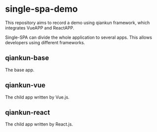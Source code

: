 
# single-spa-demo

This repository aims to record a demo using qiankun framework, which integrates VueAPP and ReactAPP.

Single-SPA can divide the whole application to several apps. This allows developers using different frameworks.

## qiankun-base

The base app.

## qiankun-vue

The child app written by Vue.js.

## qiankun-react

The child app written by React.js.